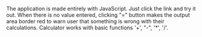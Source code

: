 The application is made entirely with JavaScript.
Just click the link and try it out.
When there is no value entered, clicking "=" button makes the output area border red to warn user that something is wrong with their calculations. 
Calculator works with basic functions '+', "-", '*', '/'. 
